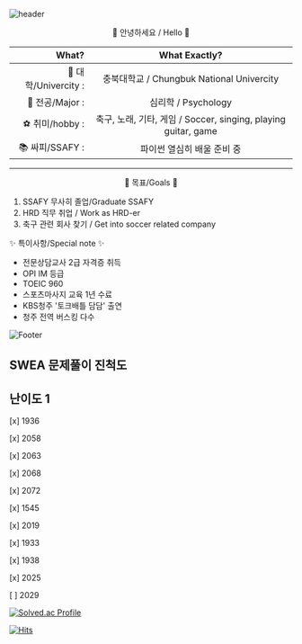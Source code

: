 ![header](https://capsule-render.vercel.app/api?type=waving&color=timeGradient&text=Hwiwon's%20GitHub%20👋&animation=twinkling&fontSize=35&fontAlignY=40&fontAlign=70&height=250)

<center>   👋 안녕하세요 / Hello 👋  </center> 

|What?|What Exactly?|
|---:|:---:|
|📜 대학/Univercity : | 충북대학교 / Chungbuk National Univercity|
|📔 전공/Major : | 심리학 / Psychology |
|⚽ 취미/hobby : | 축구, 노래, 기타, 게임 / Soccer, singing, playing guitar, game|
|📚 싸피/SSAFY : | 파이썬 열심히 배울 준비 중|

-------------------

<center> 💎 목표/Goals 💎  </center> 

1. SSAFY 무사히 졸업/Graduate SSAFY
2. HRD 직무 취업 / Work as HRD-er
3. 축구 관련 회사 찾기 / Get into soccer related company



✨ 특이사항/Special note ✨

- 전문상담교사 2급 자격증 취득
- OPI IM 등급
- TOEIC 960
- 스포츠마사지 교육 1년 수료
- KBS청주 '토크배틀 담담' 출연
- 청주 전역 버스킹 다수






![Footer](https://capsule-render.vercel.app/api?type=waving&color=timeGradient&height=200&section=footer)


SWEA 문제풀이 진척도
------------

난이도 1
--------
[x] 1936

[x] 2058

[x] 2063

[x] 2068

[x] 2072

[x] 1545

[x] 2019

[x] 1933

[x] 1938

[x] 2025

[ ] 2029

[![Solved.ac Profile](http://mazassumnida.wtf/api/generate_badge?boj=wonnyboi)](https://solved.ac/wonnyboi)

[![Hits](https://hits.seeyoufarm.com/api/count/incr/badge.svg?url=https%3A%2F%2Fgithub.com%2Fwonnyboi%2Fwonnyboi&count_bg=%23E062DE&title_bg=%23B900C8&icon=cliqz.svg&icon_color=%23FFFFFF&title=Hello&edge_flat=false)](https://hits.seeyoufarm.com)